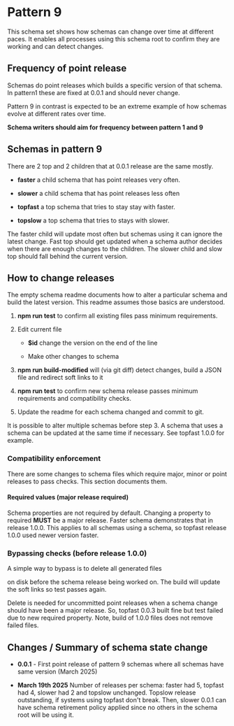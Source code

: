 # Pattern 9

This schema set shows how schemas can change over time
at different paces. It enables all processes using this
schema root to confirm they are working and can
detect changes.

## Frequency of point release

Schemas do point releases which builds a specific version
of that schema. In pattern1 these are fixed at 0.0.1
and should never change.

Pattern 9 in contrast is expected to be an extreme
example of how schemas evolve at different rates
over time.

**Schema writers should aim for frequency between pattern 1 and 9**

## Schemas in pattern 9

There are 2 top and 2 children that at 0.0.1 release
are the same mostly.

* **faster** a child schema that has point releases very often.

* **slower** a child schema that has point releases less often

* **topfast** a top schema that tries to stay stay with faster.

* **topslow** a top schema that tries to stays with slower.

The faster child will update most often but schemas using
it can ignore the latest change. Fast top should get updated
when a schema author decides when there are enough changes to
the children. The slower child and slow top should fall
behind the current version.

## How to change releases

The empty schema readme documents how to alter a particular
schema and build the latest version. This readme assumes those
basics are understood.

1. **npm run test** to confirm all existing files pass
   minimum requirements.

2. Edit current file

   * **$id** change the version on the end of the line

   * Make other changes to schema

3. **npm run build-modified** will (via git diff) detect
   changes, build a JSON file and redirect soft links to it

4. **npm run test** to confirm new schema release passes
   minimum requirements and compatibility checks.

5. Update the readme for each schema changed
   and commit to git.

It is possible to alter multiple schemas before step 3. A
schema that uses a schema can be updated at the same time
if necessary. See topfast 1.0.0 for example.

### Compatibility enforcement

There are some changes to schema files which require
major, minor or point releases to pass checks. This
section documents them.

#### Required values (major release required)

Schema properties are not required by default. Changing a
property to required **MUST** be a major release. Faster
schema demonstrates that in release 1.0.0. This applies
to all schemas using a schema, so topfast release 1.0.0
used newer version faster.

### Bypassing checks (before release 1.0.0)

A simple way to bypass is to delete all generated files 

on disk before the schema release being worked on. The build
will update the soft links so test passes again.

Delete is needed for uncommitted point releases when
a schema change should have been a major release. So,
topfast 0.0.3 built fine but test failed due to new
required property. Note, build of 1.0.0 files does not
remove failed files.

## Changes / Summary of schema state change

* **0.0.1** - First point release of pattern 9 schemas where all
schemas have same version (March 2025)

* **March 19th 2025** Number of releases per schema: faster had 5,
  topfast had 4, slower had 2 and topslow unchanged. Topslow
  release outstanding, if systems using topfast don't break. Then, slower 0.0.1 can have schema retirement policy applied since
  no others in the schema root will be using it.
